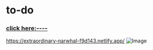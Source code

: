 # to-do
<a href="https://extraordinary-narwhal-f9d143.netlify.app/"><h3>click here:----</h3>https://extraordinary-narwhal-f9d143.netlify.app/</a>
![Image](https://github.com/user-attachments/assets/d9a7ed83-2254-4d12-9cf3-06b15b08daf3)
